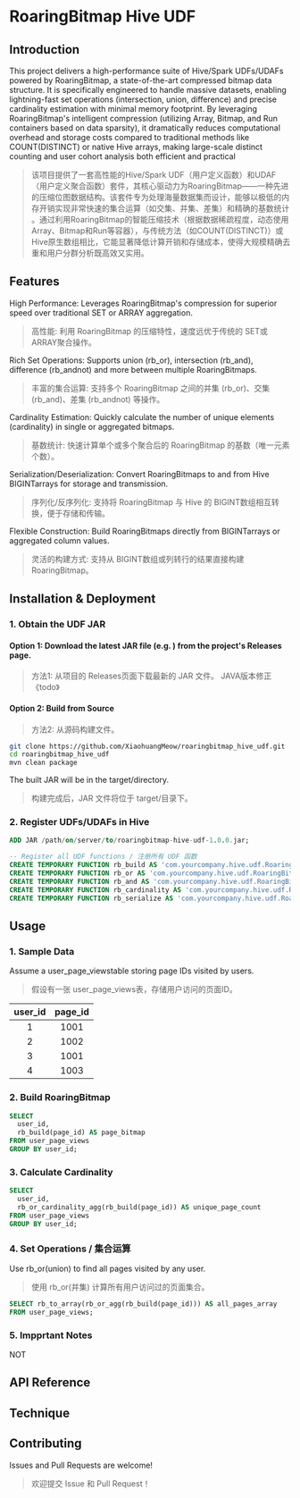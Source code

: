 # RoaringBitmap Hive UDF

## Introduction
This project delivers a high-performance suite of Hive/Spark UDFs/UDAFs powered by ​​RoaringBitmap​​, a state-of-the-art compressed bitmap data structure. It is specifically engineered to handle massive datasets, enabling ​​lightning-fast set operations​​ (intersection, union, difference) and ​​precise cardinality estimation​​ with minimal memory footprint. By leveraging RoaringBitmap's intelligent compression (utilizing Array, Bitmap, and Run containers based on data sparsity), it dramatically reduces computational overhead and storage costs compared to traditional methods like COUNT(DISTINCT) or native Hive arrays, making large-scale distinct counting and user cohort analysis both efficient and practical 

> 该项目提供了一套高性能的Hive/Spark UDF（用户定义函数）和UDAF（用户定义聚合函数）套件，其核心驱动力为​​RoaringBitmap​​——一种先进的压缩位图数据结构。该套件专为处理海量数据集而设计，能够以极低的内存开销实现​​非常快速的集合运算​​（如交集、并集、差集）和​​精确的基数统计​​。通过利用RoaringBitmap的智能压缩技术（根据数据稀疏程度，动态使用Array、Bitmap和Run等容器），与传统方法（如COUNT(DISTINCT)）或Hive原生数组相比，它能​​显著降低计算开销和存储成本​​，使得大规模精确去重和用户分群分析既高效又实用。

## Features
​​High Performance​​: Leverages RoaringBitmap's compression for superior speed over traditional SET or ARRAY aggregation.
> ​​高性能​​: 利用 RoaringBitmap 的压缩特性，速度远优于传统的 SET或 ARRAY聚合操作。

​​Rich Set Operations​​: Supports union (rb_or), intersection (rb_and), difference (rb_andnot) and more between multiple RoaringBitmaps.
> ​​丰富的集合运算​​: 支持多个 RoaringBitmap 之间的并集 (rb_or)、交集(rb_and)、差集 (rb_andnot) 等操作。

​​Cardinality Estimation​​: Quickly calculate the number of unique elements (cardinality) in single or aggregated bitmaps.
> 基数统计​​: 快速计算单个或多个聚合后的 RoaringBitmap 的基数（唯一元素个数）。

Serialization/Deserialization​​: Convert RoaringBitmaps to and from Hive BIGINTarrays for storage and transmission.
> ​序列化/反序列化​​: 支持将 RoaringBitmap 与 Hive 的 BIGINT数组相互转换，便于存储和传输。

​​Flexible Construction​​: Build RoaringBitmaps directly from BIGINTarrays or aggregated column values.
> ​​灵活的构建方式​​: 支持从 BIGINT数组或列转行的结果直接构建 RoaringBitmap。

## Installation & Deployment
### 1. Obtain the UDF JAR 
#### Option 1: Download the latest JAR file (e.g. ) from the project's Releases page. 
> 方法1: 从项目的 Releases页面下载最新的 JAR 文件。
> JAVA版本修正《todo》

#### Option 2: Build from Source​​
> 方法2: 从源码构建文件。

```bash
git clone https://github.com/XiaohuangMeow/roaringbitmap_hive_udf.git
cd roaringbitmap_hive_udf
mvn clean package
```
The built JAR will be in the target/directory.
> 构建完成后，JAR 文件将位于 target/目录下。

### 2. Register UDFs/UDAFs in Hive
```sql
ADD JAR /path/on/server/to/roaringbitmap-hive-udf-1.0.0.jar;

-- Register all UDF functions / 注册所有 UDF 函数
CREATE TEMPORARY FUNCTION rb_build AS 'com.yourcompany.hive.udf.RoaringBitmapBuildUDF';
CREATE TEMPORARY FUNCTION rb_or AS 'com.yourcompany.hive.udf.RoaringBitmapOrUDF';
CREATE TEMPORARY FUNCTION rb_and AS 'com.yourcompany.hive.udf.RoaringBitmapAndUDF';
CREATE TEMPORARY FUNCTION rb_cardinality AS 'com.yourcompany.hive.udf.RoaringBitmapCardinalityUDF';
CREATE TEMPORARY FUNCTION rb_serialize AS 'com.yourcompany.hive.udf.RoaringBitmapSerializeUDF';
```

## Usage 
### 1. Sample Data
Assume a user_page_viewstable storing page IDs visited by users.
> 假设有一张 user_page_views表，存储用户访问的页面ID。

| user_id   | page_id | 
| :---:     | :----:  |
| 1         | 1001    |
| 2         | 1002    |
| 3         | 1001    |
| 4         | 1003    |

### 2. Build RoaringBitmap 
```sql
SELECT
  user_id,
  rb_build(page_id) AS page_bitmap
FROM user_page_views
GROUP BY user_id;
```

### 3. Calculate Cardinality
```sql
SELECT
  user_id,
  rb_or_cardinality_agg(rb_build(page_id)) AS unique_page_count
FROM user_page_views
GROUP BY user_id;
```

### 4. Set Operations / 集合运算
​​Use rb_or(union) to find all pages visited by any user.​​
> ​​使用 rb_or(并集) 计算所有用户访问过的页面集合。​​
```sql
SELECT rb_to_array(rb_or_agg(rb_build(page_id))) AS all_pages_array
FROM user_page_views;
```

### 5. Impprtant Notes
NOT

## API Reference


## Technique


## Contributing
Issues and Pull Requests are welcome! 
> 欢迎提交 Issue 和 Pull Request！
